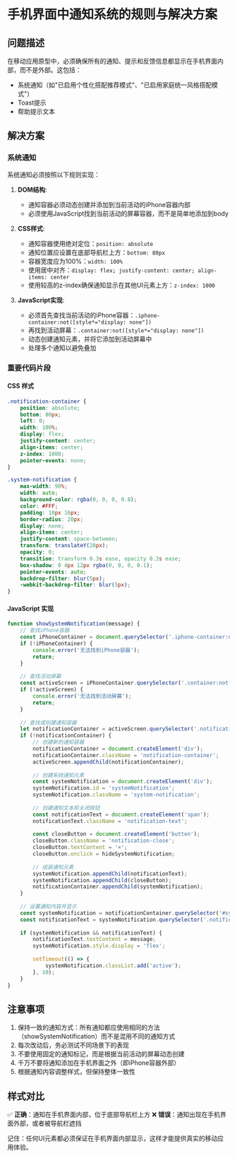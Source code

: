 # 手机界面中通知系统的规则与解决方案

## 问题描述

在移动应用原型中，必须确保所有的通知、提示和反馈信息都显示在手机界面内部，而不是外部。这包括：
- 系统通知（如"已启用个性化搭配推荐模式"、"已启用家庭统一风格搭配模式"）
- Toast提示
- 帮助提示文本

## 解决方案

### 系统通知

系统通知必须按照以下规则实现：

1. **DOM结构**:
   - 通知容器必须动态创建并添加到当前活动的iPhone容器内部
   - 必须使用JavaScript找到当前活动的屏幕容器，而不是简单地添加到body

2. **CSS样式**:
   - 通知容器使用绝对定位：`position: absolute`
   - 通知位置应设置在底部导航栏上方：`bottom: 80px`
   - 容器宽度应为100%：`width: 100%`
   - 使用居中对齐：`display: flex; justify-content: center; align-items: center`
   - 使用较高的z-index确保通知显示在其他UI元素上方：`z-index: 1000`

3. **JavaScript实现**:
   - 必须首先查找当前活动的iPhone容器：`.iphone-container:not([style*="display: none"])`
   - 再找到活动屏幕：`.container:not([style*="display: none"])`
   - 动态创建通知元素，并将它添加到活动屏幕中
   - 处理多个通知以避免叠加

### 重要代码片段

#### CSS 样式

```css
.notification-container {
    position: absolute;
    bottom: 80px;
    left: 0;
    width: 100%;
    display: flex;
    justify-content: center;
    align-items: center;
    z-index: 1000;
    pointer-events: none;
}

.system-notification {
    max-width: 90%;
    width: auto;
    background-color: rgba(0, 0, 0, 0.8);
    color: #FFF;
    padding: 10px 16px;
    border-radius: 20px;
    display: none;
    align-items: center;
    justify-content: space-between;
    transform: translateY(20px);
    opacity: 0;
    transition: transform 0.3s ease, opacity 0.3s ease;
    box-shadow: 0 4px 12px rgba(0, 0, 0, 0.1);
    pointer-events: auto;
    backdrop-filter: blur(5px);
    -webkit-backdrop-filter: blur(5px);
}
```

#### JavaScript 实现

```javascript
function showSystemNotification(message) {
    // 查找iPhone容器
    const iPhoneContainer = document.querySelector('.iphone-container:not([style*="display: none"])');
    if (!iPhoneContainer) {
        console.error('无法找到iPhone容器');
        return;
    }
    
    // 查找活动屏幕
    const activeScreen = iPhoneContainer.querySelector('.container:not([style*="display: none"])');
    if (!activeScreen) {
        console.error('无法找到活动屏幕');
        return;
    }
    
    // 查找或创建通知容器
    let notificationContainer = activeScreen.querySelector('.notification-container');
    if (!notificationContainer) {
        // 创建新的通知容器
        notificationContainer = document.createElement('div');
        notificationContainer.className = 'notification-container';
        activeScreen.appendChild(notificationContainer);
        
        // 创建系统通知元素
        const systemNotification = document.createElement('div');
        systemNotification.id = 'systemNotification';
        systemNotification.className = 'system-notification';
        
        // 创建通知文本和关闭按钮
        const notificationText = document.createElement('span');
        notificationText.className = 'notification-text';
        
        const closeButton = document.createElement('button');
        closeButton.className = 'notification-close';
        closeButton.textContent = '×';
        closeButton.onclick = hideSystemNotification;
        
        // 组装通知元素
        systemNotification.appendChild(notificationText);
        systemNotification.appendChild(closeButton);
        notificationContainer.appendChild(systemNotification);
    }
    
    // 设置通知内容并显示
    const systemNotification = notificationContainer.querySelector('#systemNotification');
    const notificationText = systemNotification.querySelector('.notification-text');
    
    if (systemNotification && notificationText) {
        notificationText.textContent = message;
        systemNotification.style.display = 'flex';
        
        setTimeout(() => {
            systemNotification.classList.add('active');
        }, 10);
    }
}
```

## 注意事项

1. 保持一致的通知方式：所有通知都应使用相同的方法（showSystemNotification）而不是混用不同的通知方式
2. 每次改动后，务必测试不同场景下的表现
3. 不要使用固定的通知标记，而是根据当前活动的屏幕动态创建
4. 千万不要将通知添加在手机界面之外（即iPhone容器外部）
5. 根据通知内容调整样式，但保持整体一致性

## 样式对比

✅ **正确**：通知在手机界面内部，位于底部导航栏上方
❌ **错误**：通知出现在手机界面外部，或者被导航栏遮挡

记住：任何UI元素都必须保证在手机界面内部显示，这样才能提供真实的移动应用体验。 